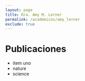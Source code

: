 ```yaml
---
layout: page
title: Dra. Amy M. Lerner
permalink: /academicos/amy_lerner
exclude: true
---
```


# Publicaciones

 - item uno
 - nature
 - science
